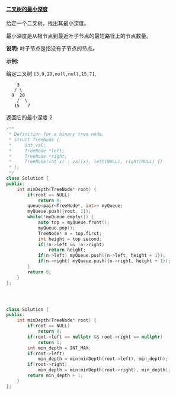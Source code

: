 #### [二叉树的最小深度](https://leetcode-cn.com/problems/minimum-depth-of-binary-tree/)

给定一个二叉树，找出其最小深度。

最小深度是从根节点到最近叶子节点的最短路径上的节点数量。

**说明:** 叶子节点是指没有子节点的节点。

**示例:**

给定二叉树 `[3,9,20,null,null,15,7]`,

```
    3
   / \
  9  20
    /  \
   15   7
```

返回它的最小深度  2.

```c++
/**
 * Definition for a binary tree node.
 * struct TreeNode {
 *     int val;
 *     TreeNode *left;
 *     TreeNode *right;
 *     TreeNode(int x) : val(x), left(NULL), right(NULL) {}
 * };
 */
class Solution {
public:
    int minDepth(TreeNode* root) {
        if(root == NULL)
            return 0;
        queue<pair<TreeNode*, int>> myQueue;
        myQueue.push({root, 1});
        while(!myQueue.empty()) {
            auto top = myQueue.front();
            myQueue.pop();
            TreeNode* n = top.first;
            int height = top.second; 
            if(!n->left && !n->right)
                return height;
            if(n->left) myQueue.push({n->left, height + 1});
            if(n->right) myQueue.push({n->right, height + 1});
        }
        return 0;
    }
};




class Solution {
public:
    int minDepth(TreeNode* root) {
        if(root == NULL)
            return 0;
        if(root->left == nullptr && root->right == nullptr)
            return 1;
        int min_depth = INT_MAX;
        if(root->left)
            min_depth = min(minDepth(root->left), min_depth);
        if(root->right)
            min_depth = min(minDepth(root->right), min_depth);
        return min_depth + 1;
    }
};
```



